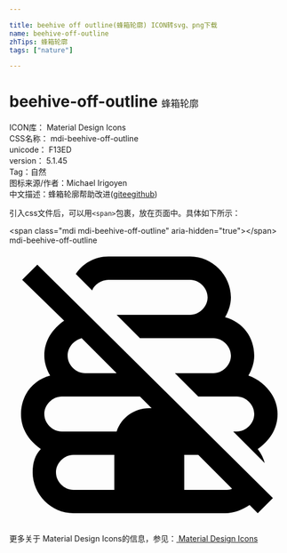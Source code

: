 ```yaml
---

title: beehive off outline(蜂箱轮廓) ICON转svg、png下载
name: beehive-off-outline
zhTips: 蜂箱轮廓
tags: ["nature"]

---
```


# beehive-off-outline  <small style="font-size: 60%;font-weight: 100">蜂箱轮廓</small>


<div class="detail-page">
<p>
<span>
ICON库：
<span class="badge-secondary badge">Material Design Icons</span> 
</span>
<br/>
<span>
CSS名称：
<span class="badge-secondary badge">mdi-beehive-off-outline</span> 
</span>
<br/>
<span>
unicode：
<span class="badge-secondary badge">F13ED</span> 
<copy-btn content='F13ED' btn-title=""></copy-btn>
<copy-btn :content='String.fromCodePoint(parseInt("F13ED", 16))' btn-title="复制U"></copy-btn>
</span>
<br/>
<span>
version：
<span class="badge-secondary badge">5.1.45</span> 
</span><br/><span>Tag：<span class="badge-light badge"><router-link to="/tags/nature.html">自然</router-link></span></span>
<br/>
<span>图标来源/作者：<span class="badge-light badge">Michael Irigoyen</span></span> 
<br/>
<span class="zh-detail">中文描述：<span class="badge-primary badge">蜂箱轮廓</span><span class="help-link"><span>帮助改进</span>(<a href="https://gitee.com/liuwave/icon-helper/edit/master/json/material/beehive-off-outline.json" target="_blank" rel="noopener noreferrer">gitee</a><a href="https://github.com/liuwave/icon-helper/edit/master/json/material/beehive-off-outline.json" target="_blank" rel="noopener noreferrer">github</a></span>)</span><br/>
</p>
</div>
<div class="alert alert-dark">
  <i class="mdi mdi-beehive-off-outline mdi-48px"></i>
  <i class="mdi mdi-beehive-off-outline mdi-36px"></i>
  <i class="mdi mdi-beehive-off-outline mdi-24px"></i>
  <i class="mdi mdi-beehive-off-outline mdi-18px"></i>
</div>
<div>
  <p>引入css文件后，可以用<code>&lt;span&gt;</code>包裹，放在页面中。具体如下所示：    
  </p>
  <div class="alert alert-primary" style="font-size: 14px">
    &lt;span class="mdi mdi-beehive-off-outline" aria-hidden="true"&gt;&lt;/span&gt;
    <copy-btn content='<span class="mdi mdi-beehive-off-outline" aria-hidden="true"></span>'></copy-btn>
  </div>
  <div class="alert alert-secondary">
    <i class="mdi mdi-beehive-off-outline"
    style="font-size: 24px"
    aria-hidden="true"></i> mdi-beehive-off-outline
    <copy-btn content="mdi-beehive-off-outline" btn-title="复制图标名称"></copy-btn>
  </div>
</div>
<div id="svg" class="svg-wrap">
<svg xmlns="http://www.w3.org/2000/svg" viewBox="0 0 24 24"><path d="M1.1 3L4.7 6.5C3.7 7.2 3 8.2 3 9.5C3 10.1 3.2 10.7 3.5 11.2C2 11.6 1 12.9 1 14.5C1 15.8 1.7 16.8 2.7 17.5C2.2 18 2 18.7 2 19.5C2 21.4 3.6 23 5.5 23H18.5C19.3 23 20 22.7 20.6 22.3L21.3 23L22.6 21.7L2.4 1.7L1.1 3M9.2 11H6.5C5.7 11 5 10.3 5 9.5C5 8.8 5.5 8.2 6.2 8L9.2 11M9 21H5.5C4.7 21 4 20.3 4 19.5S4.7 18 5.5 18H9V21M9.2 16H4.5C3.7 16 3 15.3 3 14.5S3.7 13 4.5 13H11.2L12.2 14H12C10.7 14 9.6 14.8 9.2 16M18.5 21H15V18H16.2L19.1 20.9C18.9 21 18.7 21 18.5 21M7.1 3.9L5.7 2.5C6.3 1.6 7.3 1 8.5 1H15.5C17.4 1 19 2.6 19 4.5C19 5.1 18.8 5.7 18.5 6.2C20 6.6 21 7.9 21 9.5C21 10.1 20.8 10.7 20.5 11.2C21.9 11.7 23 13 23 14.5C23 15.8 22.3 16.8 21.3 17.5C21.6 17.9 21.8 18.3 21.9 18.7L19.2 16H19.5C20.3 16 21 15.3 21 14.5S20.3 13 19.5 13H16.2L14.2 11H17.5C18.3 11 19 10.3 19 9.5S18.3 8 17.5 8H11.2L9.2 6H15.5C16.3 6 17 5.3 17 4.5S16.3 3 15.5 3H8.5C7.9 3 7.3 3.4 7.1 3.9Z" /></svg>
</div>
<detail full-name='mdi-beehive-off-outline'></detail>
    
<div><p>更多关于 Material Design Icons的信息，参见：<a target="_blank" href="https://iconhelper.cn/material.html"> Material Design Icons</a>
</p></div>
